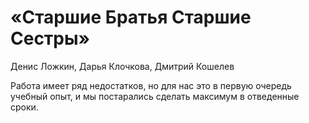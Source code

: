 # «Старшие Братья Старшие Сестры»
Денис Ложкин, Дарья Клочкова, Дмитрий Кошелев

Работа имеет ряд недостатков, но для нас это в первую очередь учебный опыт, и мы постарались сделать максимум в отведенные сроки.